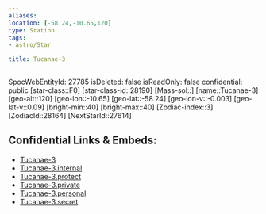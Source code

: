 ```yaml
---
aliases: 
location: [-58.24,-10.65,120]
type: Station
tags:
- astro/Star

title: Tucanae-3
---
```

SpocWebEntityId: 27785
isDeleted: false
isReadOnly: false
confidential: public
[star-class::F0]
[star-class-id::28190]
[Mass-sol::]
[name::Tucanae-3]
[geo-alt::120]
[geo-lon::-10.65]
[geo-lat::-58.24]
[geo-lon-v::-0.003]
[geo-lat-v::0.09]
[bright-min::40]
[bright-max::40]
[Zodiac-index::3]
[ZodiacId::28164]
[NextStarId::27614]



## Confidential Links & Embeds: 
- [Tucanae-3](../../../_public/astro/Star/Tucanae-3.md) 
- [Tucanae-3.internal](../../../_internal/astro/Star/Tucanae-3.internal.md) 
- [Tucanae-3.protect](../../../_protect/astro/Star/Tucanae-3.protect.md) 
- [Tucanae-3.private](../../../_private/astro/Star/Tucanae-3.private.md) 
- [Tucanae-3.personal](../../../_personal/astro/Star/Tucanae-3.personal.md) 
- [Tucanae-3.secret](../../../_secret/astro/Star/Tucanae-3.secret.md) 
